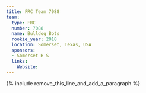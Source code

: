 ```yaml
---
title: FRC Team 7088
team:
  type: FRC
  number: 7088
  name: Bulldog Bots
  rookie_year: 2018
  location: Somerset, Texas, USA
  sponsors:
  - Somerset H S
  links:
    Website:
---
```


{% include remove_this_line_and_add_a_paragraph %}